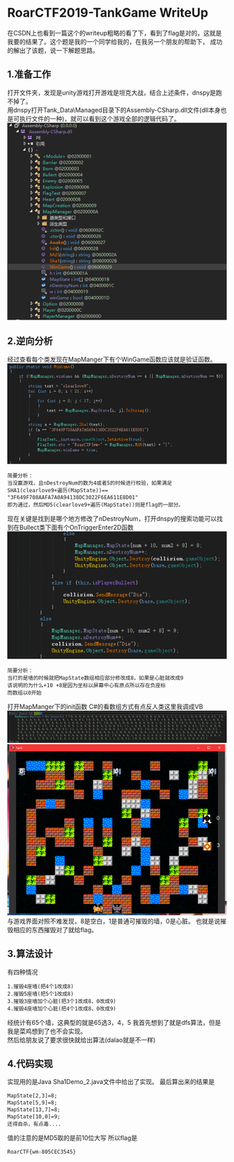 RoarCTF2019-TankGame WriteUp
=
在CSDN上也看到一篇这个的writeup粗略的看了下，看到了flag是对的，这就是我要的结果了。这个题是我的一个同学给我的，在我另一个朋友的帮助下，
成功的解出了该题，说一下解题思路。


1.准备工作
-
打开文件夹，发现是unity游戏打开游戏是坦克大战，结合上述条件，dnspy是跑不掉了。<br>
用dnspy打开Tank_Data\\Managed目录下的Assembly-CSharp.dll文件(dll本身也是可执行文件的一种)，就可以看到这个游戏全部的逻辑代码了。
<br>
![image](1.png)

2.逆向分析
-
经过查看每个类发现在MapManger下有个WinGame函数应该就是验证函数。
![image](2.png)
```
简要分析：
当没赢游戏，且nDestroyNum的数为4或者5的时候进行校验，如果满足SHA1(clearlove9+遍历(MapState))==
"3F649F708AAFA7A0A94138DC3022F6EA611E8D01"
即为通过，然后MD5(clearlove9+遍历(MapState))则是flag的一部分。
```
现在关键是找到是哪个地方修改了nDestroyNum，打开dnspy的搜索功能可以找到在Bullect类下面有个OnTriggerEnter2D函数
<br>
![image](3.png)
```
简要分析：
当打的是墙的时候就把MapState数组相应部分修改成8，如果是心脏就改成9
该说明的为什么+10 +8是因为坐标以屏幕中心有原点所以存在负座标
而数组以0开始
```
打开MapManger下的init函数 C#的看数组方式有点反人类这里我调成VB
![image](4.png)
![image](5.png)
与游戏界面对照不难发现，8是空白，1是普通可摧毁的墙，0是心脏。
也就是说摧毁相应的东西摧毁对了就给flag。

3.算法设计
-
有四种情况
```
1.摧毁4座墙(把4个1改成8)
2.摧毁5座墙(把5个1改成8)
3.摧毁3座墙加个心脏(把3个1改成8，0改成9)
4.摧毁4座墙加个心脏(把4个1改成8，0改成9)
```
经统计有65个墙，这典型的就是65选3，4，5 我首先想到了就是dfs算法，但是我是菜鸡想到了也不会实现。<br>
然后给朋友说了要求很快就给出算法(dalao就是不一样)

4.代码实现
-
实现用的是Java
Sha1Demo_2.java文件中给出了实现。
最后算出来的结果是
```
MapState[2,3]=8;
MapState[5,9]=8;
MapState[13,7]=8;
MapState[10,0]=9;
还得自杀，有点毒....
```
值的注意的是MD5取的是前10位大写
所以flag是
```
RoarCTF{wm-805CEC3545}
```
